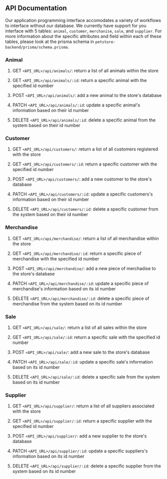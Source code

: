 ## API Documentation

Our application programming interface accomodates a variety of workflows to interface without our database. We currently have support for you interface with 5 tables: `animal`, `customer`, `merchanise`, `sale`, and `supplier`. For more information about the specific attributes and field within each of these tables, please look at the prisma schema in `petstore-backend/prisma/schema.prisma`.

### Animal

1) GET `<API_URL>/api/animals/`: return a list of all animals within the store

2) GET `<API_URL>/api/animals/:id`: return a specific animal with the specified id number

3) POST `<API_URL>/api/animals/`: add a new animal to the store's database

4) PATCH `<API_URL>/api/animals/:id`: update a specific animal's information based on their id number

5) DELETE `<API_URL>/api/animals/:id`: delete a specific animal from the system based on their id number 

### Customer

1) GET `<API_URL>/api/customers/`: return a list of all customers registered with the store

2) GET `<API_URL>/api/customers/:id`: return a specific customer with the specified id number

3) POST `<API_URL>/api/customers/`: add a new customer to the store's database

4) PATCH `<API_URL>/api/customers/:id`: update a specific customers's information based on their id number

5) DELETE `<API_URL>/api/customers/:id`: delete a specific customer from the system based on their id number

### Merchandise

1) GET `<API_URL>/api/merchandise/`: return a list of all merchandise within the store

2) GET `<API_URL>/api/merchandise/:id`: return a specific piece of merchandise with the specified id number

3) POST `<API_URL>/api/merchandise/`: add a new piece of merchadise to the store's database

4) PATCH `<API_URL>/api/merchandise/:id`: update a specific piece of merchandise's information based on its id number

5) DELETE `<API_URL>/api/merchandise/:id`: delete a specific piece of merchandise from the system based on its id number

### Sale

1) GET `<API_URL>/api/sale/`: return a list of all sales within the store

2) GET `<API_URL>/api/sale/:id`: return a specific sale with the specified id number

3) POST `<API_URL>/api/sale/`: add a new sale to the store's database

4) PATCH `<API_URL>/api/sale/:id`: update a specific sale's information based on its id number

5) DELETE `<API_URL>/api/sale/:id`: delete a specific sale from the system based on its id number

### Supplier

1) GET `<API_URL>/api/supplier/`: return a list of all suppliers associated with the store

2) GET `<API_URL>/api/supplier/:id`: return a specific supplier with the specified id number

3) POST `<API_URL>/api/supplier/`: add a new supplier to the store's database

4) PATCH `<API_URL>/api/supplier/:id`: update a specific suppliers's information based on its id number

5) DELETE `<API_URL>/api/supplier/:id`: delete a specific supplier from the system based on its id number
